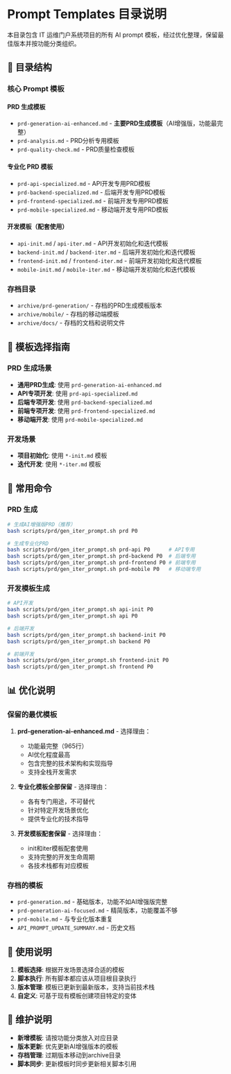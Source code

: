 # Prompt Templates 目录说明

本目录包含 IT 运维门户系统项目的所有 AI prompt 模板，经过优化整理，保留最佳版本并按功能分类组织。

## 📁 目录结构

### **核心 Prompt 模板**

#### **PRD 生成模板**
- `prd-generation-ai-enhanced.md` - **主要PRD生成模板**（AI增强版，功能最完整）
- `prd-analysis.md` - PRD分析专用模板
- `prd-quality-check.md` - PRD质量检查模板

#### **专业化 PRD 模板**
- `prd-api-specialized.md` - API开发专用PRD模板
- `prd-backend-specialized.md` - 后端开发专用PRD模板
- `prd-frontend-specialized.md` - 前端开发专用PRD模板
- `prd-mobile-specialized.md` - 移动端开发专用PRD模板

#### **开发模板（配套使用）**
- `api-init.md` / `api-iter.md` - API开发初始化和迭代模板
- `backend-init.md` / `backend-iter.md` - 后端开发初始化和迭代模板
- `frontend-init.md` / `frontend-iter.md` - 前端开发初始化和迭代模板
- `mobile-init.md` / `mobile-iter.md` - 移动端开发初始化和迭代模板

### **存档目录**
- `archive/prd-generation/` - 存档的PRD生成模板版本
- `archive/mobile/` - 存档的移动端模板
- `archive/docs/` - 存档的文档和说明文件

## 🎯 模板选择指南

### **PRD 生成场景**
- **通用PRD生成**: 使用 `prd-generation-ai-enhanced.md`
- **API专项开发**: 使用 `prd-api-specialized.md`
- **后端专项开发**: 使用 `prd-backend-specialized.md`
- **前端专项开发**: 使用 `prd-frontend-specialized.md`
- **移动端开发**: 使用 `prd-mobile-specialized.md`

### **开发场景**
- **项目初始化**: 使用 `*-init.md` 模板
- **迭代开发**: 使用 `*-iter.md` 模板

## 🚀 常用命令

### PRD 生成
```bash
# 生成AI增强版PRD（推荐）
bash scripts/prd/gen_iter_prompt.sh prd P0

# 生成专业化PRD
bash scripts/prd/gen_iter_prompt.sh prd-api P0      # API专用
bash scripts/prd/gen_iter_prompt.sh prd-backend P0  # 后端专用
bash scripts/prd/gen_iter_prompt.sh prd-frontend P0 # 前端专用
bash scripts/prd/gen_iter_prompt.sh prd-mobile P0   # 移动端专用
```

### 开发模板生成
```bash
# API开发
bash scripts/prd/gen_iter_prompt.sh api-init P0
bash scripts/prd/gen_iter_prompt.sh api P0

# 后端开发
bash scripts/prd/gen_iter_prompt.sh backend-init P0
bash scripts/prd/gen_iter_prompt.sh backend P0

# 前端开发
bash scripts/prd/gen_iter_prompt.sh frontend-init P0
bash scripts/prd/gen_iter_prompt.sh frontend P0
```

## 📊 优化说明

### **保留的最优模板**
1. **prd-generation-ai-enhanced.md** - 选择理由：
   - 功能最完整（965行）
   - AI优化程度最高
   - 包含完整的技术架构和实现指导
   - 支持全栈开发需求

2. **专业化模板全部保留** - 选择理由：
   - 各有专门用途，不可替代
   - 针对特定开发场景优化
   - 提供专业化的技术指导

3. **开发模板配套保留** - 选择理由：
   - init和iter模板配套使用
   - 支持完整的开发生命周期
   - 各技术栈都有对应模板

### **存档的模板**
- `prd-generation.md` - 基础版本，功能不如AI增强版完整
- `prd-generation-ai-focused.md` - 精简版本，功能覆盖不够
- `prd-mobile.md` - 与专业化版本重复
- `API_PROMPT_UPDATE_SUMMARY.md` - 历史文档

## 📝 使用说明

1. **模板选择**: 根据开发场景选择合适的模板
2. **脚本执行**: 所有脚本都应该从项目根目录执行
3. **版本管理**: 模板已更新到最新版本，支持当前技术栈
4. **自定义**: 可基于现有模板创建项目特定的变体

## 🔧 维护说明

- **新增模板**: 请按功能分类放入对应目录
- **版本更新**: 优先更新AI增强版本的模板
- **存档管理**: 过期版本移动到archive目录
- **脚本同步**: 更新模板时同步更新相关脚本引用
